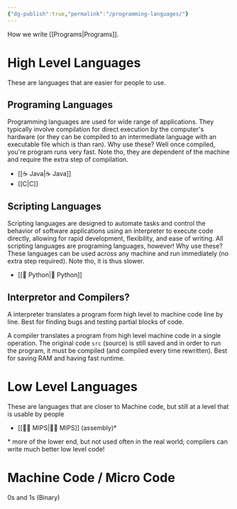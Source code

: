 ```yaml
---
{"dg-publish":true,"permalink":"/programming-languages/"}
---
```


How we write [[Programs\|Programs]]. 
# High Level Languages 
These are languages that are easier for people to use. 
## Programing Languages 
Programming languages are used for wide range of applications. They typically involve compilation for direct execution by the computer's hardware (or they can be compiled to an intermediate language with an executable file which is than ran). Why use these? Well once compiled, you're program runs very fast. Note tho, they are dependent of the machine and require the extra step of compilation. 
- [[☕️ Java\|☕️ Java]] 
- [[C\|C]]
## Scripting Languages 
Scripting languages are designed to automate tasks and control the behavior of software applications using an interpreter to execute code directly, allowing for rapid development, flexibility, and ease of writing. All scripting languages are programing languages, however! Why use these? These languages can be used across any machine and run immediately (no extra step required). Note tho, it is thus slower.   
- [[🐍 Python\|🐍 Python]]
## Interpretor and Compilers? 
A interpreter translates a program form high level to machine code line by line. Best for finding bugs and testing partial blocks of code. 

A compiler translates a program from high level machine code in a single operation. The original code `src` (source) is still saved and in order to run the program, it must be compiled (and compiled every time rewritten). Best for saving RAM and having fast runtime. 
# Low Level Languages
These are languages that are closer to Machine code, but still at a level that is usable by people 
- [[🧞‍♂️ MIPS\|🧞‍♂️ MIPS]] (assembly)\*

\* more of the lower end, but not used often in the real world; compilers can write much better low level code! 
# Machine Code / Micro Code 
0s and 1s (Binary) 



